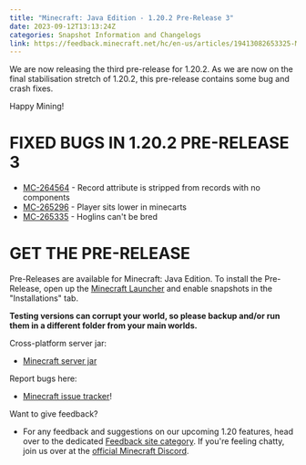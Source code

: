 ```yaml
---
title: "Minecraft: Java Edition - 1.20.2 Pre-Release 3"
date: 2023-09-12T13:13:24Z
categories: Snapshot Information and Changelogs
link: https://feedback.minecraft.net/hc/en-us/articles/19413082653325-Minecraft-Java-Edition-1-20-2-Pre-Release-3
---
```


We are now releasing the third pre-release for 1.20.2. As we are now on the final stabilisation stretch of 1.20.2, this pre-release contains some bug and crash fixes.

Happy Mining!

# FIXED BUGS IN 1.20.2 PRE-RELEASE 3

- [MC-264564](https://bugs.mojang.com/browse/MC-264564) - Record attribute is stripped from records with no components
- [MC-265296](https://bugs.mojang.com/browse/MC-265296) - Player sits lower in minecarts
- [MC-265335](https://bugs.mojang.com/browse/MC-265335) - Hoglins can't be bred

# GET THE PRE-RELEASE

Pre-Releases are available for Minecraft: Java Edition. To install the Pre-Release, open up the [Minecraft Launcher](https://www.minecraft.net/download.html) and enable snapshots in the "Installations" tab.

**Testing versions can corrupt your world, so please backup and/or run them in a different folder from your main worlds.**

Cross-platform server jar:

- [Minecraft server jar](https://piston-data.mojang.com/v1/objects/3d2eecdda5f6c7260d73aa5c2e5ce1a42e0f24e4/server.jar)

Report bugs here:

- [Minecraft issue tracker](https://bugs.mojang.com/projects/MC/summary)!

Want to give feedback?

- For any feedback and suggestions on our upcoming 1.20 features, head over to the dedicated [Feedback site category](https://aka.ms/MC120Feedback). If you're feeling chatty, join us over at the [official Minecraft Discord](https://discordapp.com/invite/minecraft).
